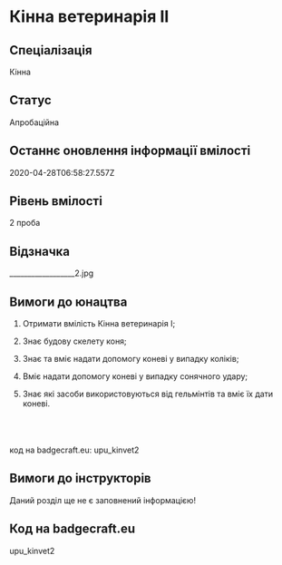 # Кінна ветеринарія II

## Спеціалізація

Кінна

## Статус

Апробаційна

## Останнє оновлення інформації вмілості

2020-04-28T06:58:27.557Z

## Рівень вмілості

2 проба

## Відзначка

__________________2.jpg

## Вимоги до юнацтва

<ol><li><p>Отримати вмілість Кінна ветеринарія І;</p></li><li><p>Знає будову скелету коня;</p></li><li><p>Знає та вміє надати допомогу коневі у випадку коліків;</p></li><li><p>Вміє надати допомогу коневі у випадку сонячного удару;</p></li><li><p>Знає які засоби використовуються від гельмінтів та вміє їх дати коневі.</p></li></ol><div><span><br><br><br></span>код на badgecraft.eu: upu_kinvet2<br></div>

## Вимоги до інструкторів

Даний розділ ще не є заповнений інформацією!

## Код на badgecraft.eu

upu_kinvet2